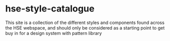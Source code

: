 # hse-style-catalogue
This site is a collection of the different styles and components found across the HSE webspace, and should only be considered as a starting point to get buy in for a design system with pattern library

